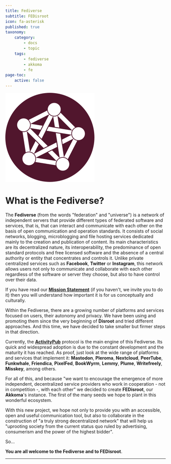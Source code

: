 ```yaml
---
title: Fediverse
subtitle: FEDisroot
icon: fa-asterisk
published: true
taxonomy:
    category:
        - docs
        - topic
    tags:
        - fediverse
        - akkoma
        - fe
page-toc:
    active: false
---
```


![](fediverse.png)

# What is the Fediverse?

The **Fediverse** (from the words "federation" and "universe") is a network of independent servers that provide different types of federated software and services, that is, that can interact and communicate with each other on the basis of open communication and operation standards. It consists of social networks, blogging, microblogging and file hosting services dedicated mainly to the creation and publication of content. Its main characteristics are its decentralized nature, its interoperability, the predominance of open standard protocols and free licensed software and the absence of a central authority or entity that concentrates and controls it. Unlike private centralized services such as **Facebook**, **Twitter** or **Instagram**, this network allows users not only to communicate and collaborate with each other regardless of the software or server they choose, but also to have control over their data.

If you have read our [**Mission Statement**](https://disroot.org/en/mission-statement) (if you haven't, we invite you to do it) then you will understand how important it is for us conceptually and culturally.

Within the Fediverse, there are a growing number of platforms and services focused on users, their autonomy and privacy. We have been using and promoting them since the very beginning of **Disroot** and tried different approaches. And this time, we have decided to take smaller but firmer steps in that direction.

Currently, the [**ActivityPub**](https://www.w3.org/TR/activitypub/) protocol is the main engine of this Fediverse. Its quick and widespread adoption is due to the constant development and the maturity it has reached. As proof, just look at the wide range of platforms and services that implement it: **Mastodon**, **Pleroma**, **Nextcloud**, **PeerTube**, **Funkwhale**, **Friendica**, **PixelFed**, **BookWyrm**, **Lemmy**, **Plume**, **Writefreely**, **Misskey**, among others.

For all of this, and because "we want to encourage the emergence of more independent, decentralized service providers who work in cooperation - not in competition -, with each other" we decided to create **FEDisroot**, our **Akkoma**'s instance. The first of the many seeds we hope to plant in this wonderful ecosystem.

With this new project, we hope not only to provide you with an accessible, open and useful communication tool, but also to collaborate in the construction of "a truly strong decentralized network" that will help us "uprooting society from the current status quo ruled by advertising, consumerism and the power of the highest bidder".

So...

**You are all welcome to the Fediverse and to FEDisroot**.

---
